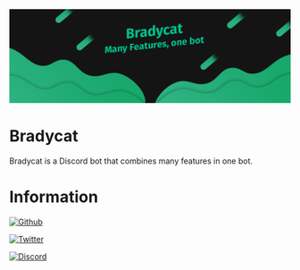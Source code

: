 
<img src="../Banner.png">

# Bradycat
Bradycat is a Discord bot that combines many features in one bot.

# Information
[![Github](https://img.shields.io/github/followers/Bradycat?label=Bradycat&style=for-the-badge&logo=github&color=00ff66)](https://github.com/Bradycat)

[![Twitter](https://img.shields.io/twitter/follow/BradycatBot?label=BradycatBot&style=for-the-badge&logo=twitter&color=1DA1F2)](https://twitter.com/BradycatBot)

[![Discord](https://img.shields.io/badge/Discord-JOIN%20NOW-7289d9?style=for-the-badge&logo=discord)](https://discord.bradycat.me)
